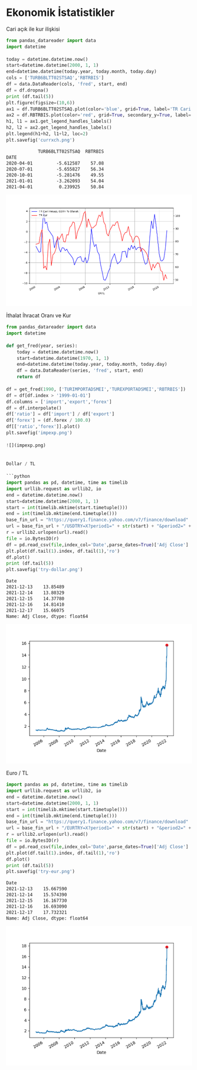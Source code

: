 # Ekonomik İstatistikler

Cari açık ile kur ilişkisi

```python
from pandas_datareader import data
import datetime

today = datetime.datetime.now()
start=datetime.datetime(2000, 1, 1)
end=datetime.datetime(today.year, today.month, today.day)
cols = ['TURB6BLTT02STSAQ','RBTRBIS']
df = data.DataReader(cols, 'fred', start, end)
df = df.dropna()
print (df.tail(5))
plt.figure(figsize=(10,6))
ax1 = df.TURB6BLTT02STSAQ.plot(color='blue', grid=True, label='TR Cari Hesap, GSYH % Olarak')
ax2 = df.RBTRBIS.plot(color='red', grid=True, secondary_y=True, label='TR Kur')
h1, l1 = ax1.get_legend_handles_labels()
h2, l2 = ax2.get_legend_handles_labels()
plt.legend(h1+h2, l1+l2, loc=2)
plt.savefig('currxch.png')
```

```text
            TURB6BLTT02STSAQ  RBTRBIS
DATE                                 
2020-04-01         -5.612587    57.08
2020-07-01         -5.655827    56.34
2020-10-01         -5.281476    49.55
2021-01-01         -3.262093    54.04
2021-04-01          0.239925    50.84
```

![](currxch.png)

<a name='impexp'/>

İthalat İhracat Oranı ve Kur

```python
from pandas_datareader import data
import datetime

def get_fred(year, series):
    today = datetime.datetime.now()
    start=datetime.datetime(1970, 1, 1)
    end=datetime.datetime(today.year, today.month, today.day)
    df = data.DataReader(series, 'fred', start, end)
    return df

df = get_fred(1990, ['TURIMPORTADSMEI','TUREXPORTADSMEI','RBTRBIS'])
df = df[df.index > '1999-01-01']
df.columns = ['import','export','forex']
df = df.interpolate()
df['ratio'] = df['import'] / df['export']
df['forex'] = (df.forex / 100.0)
df[['ratio','forex']].plot()
plt.savefig('impexp.png')

![](impexp.png)


Dollar / TL

```python
import pandas as pd, datetime, time as timelib
import urllib.request as urllib2, io
end = datetime.datetime.now()
start=datetime.datetime(2000, 1, 1)
start = int(timelib.mktime(start.timetuple()))
end = int(timelib.mktime(end.timetuple()))
base_fin_url = "https://query1.finance.yahoo.com/v7/finance/download"
url = base_fin_url + "/USDTRY=X?period1=" + str(start) + "&period2=" + str(end) + "&interval=1d&events=history&includeAdjustedClose=true"
r = urllib2.urlopen(url).read()
file = io.BytesIO(r)
df = pd.read_csv(file,index_col='Date',parse_dates=True)['Adj Close']
plt.plot(df.tail(1).index, df.tail(1),'ro')
df.plot()
print (df.tail(5))
plt.savefig('try-dollar.png')
```

```text
Date
2021-12-13    13.85489
2021-12-14    13.80329
2021-12-15    14.37780
2021-12-16    14.81410
2021-12-17    15.66075
Name: Adj Close, dtype: float64
```

![](try-dollar.png)


Euro / TL

```python
import pandas as pd, datetime, time as timelib
import urllib.request as urllib2, io
end = datetime.datetime.now()
start=datetime.datetime(2000, 1, 1)
start = int(timelib.mktime(start.timetuple()))
end = int(timelib.mktime(end.timetuple()))
base_fin_url = "https://query1.finance.yahoo.com/v7/finance/download"
url = base_fin_url + "/EURTRY=X?period1=" + str(start) + "&period2=" + str(end) + "&interval=1d&events=history&includeAdjustedClose=true"
r = urllib2.urlopen(url).read()
file = io.BytesIO(r)
df = pd.read_csv(file,index_col='Date',parse_dates=True)['Adj Close']
plt.plot(df.tail(1).index, df.tail(1),'ro')
df.plot()
print (df.tail(5))
plt.savefig('try-eur.png')
```

```text
Date
2021-12-13    15.667590
2021-12-14    15.574390
2021-12-15    16.167730
2021-12-16    16.693090
2021-12-17    17.732321
Name: Adj Close, dtype: float64
```

![](try-eur.png)



